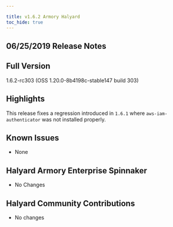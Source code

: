 ```yaml
---

title: v1.6.2 Armory Halyard
toc_hide: true
---
```


## 06/25/2019 Release Notes

## Full Version
1.6.2-rc303 (OSS 1.20.0-8b4198c-stable147 build 303)

## Highlights

This release fixes a regression introduced in `1.6.1` where `aws-iam-authenticator` was not installed properly. 

## Known Issues

- None

## Halyard Armory Enterprise Spinnaker
 - No Changes

##  Halyard Community Contributions
 - No changes
